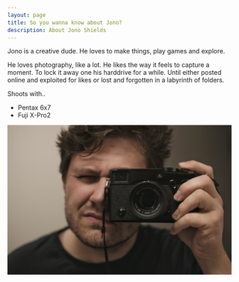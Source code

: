 ```yaml
---
layout: page
title: So you wanna know about Jono?
description: About Jono Shields
---
```


Jono is a creative dude. He loves to make things, play games and explore.

He loves photography, like a lot. He likes the way it feels to capture a moment. To lock it away one his harddrive for a while. Until either posted online and exploited for likes or lost and forgotten in a labyrinth of folders.

Shoots with..

+ Pentax 6x7
+ Fuji X-Pro2

![](/public/images/me.jpg)